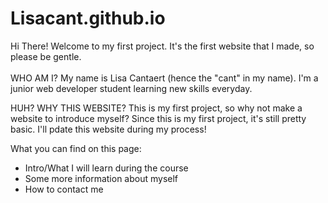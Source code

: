# Lisacant.github.io

<section>
Hi There!
Welcome to my first project. It's the first website that I made, so please be gentle.
</section>
<br/>
<section>
WHO AM I?
My name is Lisa Cantaert (hence the "cant" in my name). I'm a junior web developer student learning new skills everyday.

HUH? WHY THIS WEBSITE?
This is my first project, so why not make a website to introduce myself? Since this is my first project, it's still pretty basic. I'll
pdate this website during my process!

What you can find on this page:
  - Intro/What I will learn during the course
  - Some more information about myself
  - How to contact me
</section>
